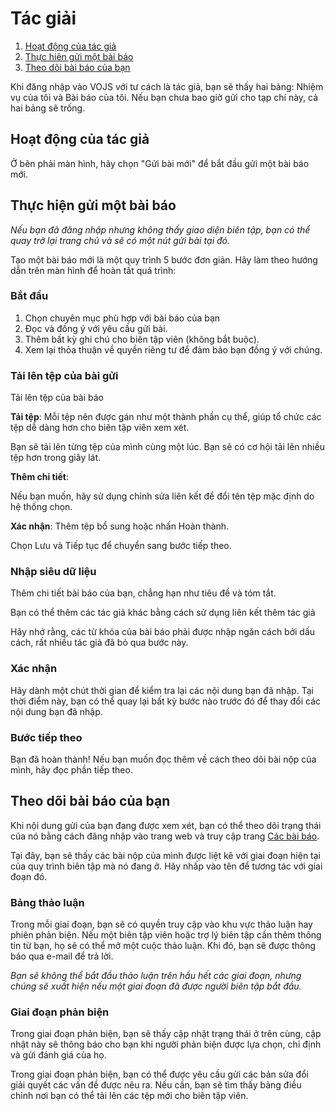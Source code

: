 # Tác giải

1. [Hoạt động của tác giả](authoring#author-actions)
1. [Thực hiên gửi một bài báo](authoring#make-submission)
1. [Theo dõi bài báo của bạn](authoring#track-submission)

Khi đăng nhập vào VOJS với tư cách là tác giả, bạn sẽ thấy hai bảng: Nhiệm vụ của tôi và Bài báo của tôi. Nếu bạn chưa bao giờ gửi cho tạp chí này, cả hai bảng sẽ trống.

## <a name="author-actions"></a>Hoạt động của tác giả

Ở bên phải màn hình, hãy chọn "Gửi bài mới" để bắt đầu gửi một bài báo mới.

## <a name="make-submission"></a>Thực hiện gửi một bài báo

*Nếu bạn đã đăng nhập nhưng không thấy giao diện biên tập, bạn có thể quay trở lại trang chủ và sẽ có một nút gửi bài tại đó.*

Tạo một bài báo mới là một quy trình 5 bước đơn giản. Hãy làm theo hướng dẫn trên màn hình để hoàn tất quá trình:

### <a name="start"></a>Bắt đầu

1. Chọn chuyên mục phù hợp với bài báo của bạn
1. Đọc và đồng ý với yêu cầu gửi bài.
1. Thêm bất kỳ ghi chú cho biên tập viên (không bắt buộc).
1. Xem lại thỏa thuận về quyền riêng tư để đảm bảo bạn đồng ý với chúng.

### <a name="upload-submission"></a>Tải lên tệp của bài gửi

Tải lên tệp của bài báo

**Tải tệp**: Mỗi tệp nên được gán như một thành phần cụ thể, giúp tổ chức các tệp dễ dàng hơn cho biên tập viên xem xét.

Bạn sẽ tải lên từng tệp của mình cùng một lúc. Bạn sẽ có cơ hội tải lên nhiều tệp hơn trong giây lát.

**Thêm chi tiết**:

Nếu bạn muốn, hãy sử dụng chỉnh sửa liên kết để đổi tên tệp mặc định do hệ thống chọn.

**Xác nhận**: Thêm tệp bổ sung hoặc nhấn Hoàn thành.

Chọn Lưu và Tiếp tục để chuyển sang bước tiếp theo.

### <a name="enter-metadata"></a>Nhập siêu dữ liệu

Thêm chi tiết bài báo của bạn, chẳng hạn như tiêu đề và tóm tắt.

Bạn có thể thêm các tác giả khác bằng cách sử dụng liên kết thêm tác giả

Hãy nhớ rằng, các từ khóa của bài báo phải được nhập ngăn cách bởi dấu cách, rất nhiều tác giả đã bỏ qua bước này.

### <a name="confirmation"></a>Xác nhận

Hãy dành một chút thời gian để kiểm tra lại các nội dung bạn đã nhập. Tại thời điểm này, bạn có thể quay lại bất kỳ bước nào trước đó để thay đổi các nội dung bạn đã nhập.

### <a name="next-steps"></a>Bước tiếp theo

Bạn đã hoàn thành! Nếu bạn muốn đọc thêm về cách theo dõi bài nộp của mình, hãy đọc phần tiếp theo.

## <a name="track-submission"></a>Theo dõi bài báo của bạn

Khi nội dung gửi của bạn đang được xem xét, bạn có thể theo dõi trạng thái của nó bằng cách đăng nhập vào trang web và truy cập trang [Các bài báo](submissions).

Tại đây, bạn sẽ thấy các bài nộp của mình được liệt kê với giai đoạn hiện tại của quy trình biên tập mà nó đang ở. Hãy nhấp vào tên để tương tác với giai đoạn đó.

### <a name="track-submission-discussions"></a>Bảng thảo luận

Trong mỗi giai đoạn, bạn sẽ có quyền truy cập vào khu vực thảo luận hay phiên phản biện. Nếu một biên tập viên hoặc trợ lý biên tập cần thêm thông tin từ bạn, họ sẽ có thể mở một cuộc thảo luận. Khi đó, bạn sẽ được thông báo qua e-mail để trả lời.

*Bạn sẽ không thể bắt đầu thảo luận trên hầu hết các giai đoạn, nhưng chúng sẽ xuất hiện nếu một giai đoạn đã được người biên tập bắt đầu.*

### <a name="track-submission-review"></a>Giai đoạn phản biện

Trong giai đoạn phản biện, bạn sẽ thấy cập nhật trạng thái ở trên cùng, cập nhật này sẽ thông báo cho bạn khi người phản biện được lựa chọn, chỉ định và gửi đánh giá của họ.

Trong giai đoạn phản biện, bạn có thể được yêu cầu gửi các bản sửa đổi giải quyết các vấn đề được nêu ra. Nếu cần, bạn sẽ tìm thấy bảng điều chỉnh nơi bạn có thể tải lên các tệp mới cho biên tập viên.
